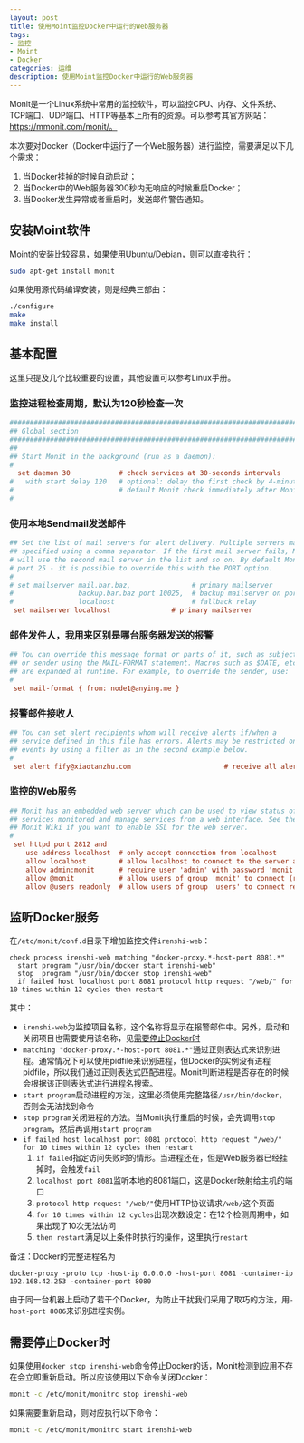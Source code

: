 ```yaml
---
layout: post
title: 使用Moint监控Docker中运行的Web服务器
tags:
- 监控
- Moint
- Docker
categories: 运维
description: 使用Moint监控Docker中运行的Web服务器
---
```

Monit是一个Linux系统中常用的监控软件，可以监控CPU、内存、文件系统、TCP端口、UDP端口、HTTP等基本上所有的资源。可以参考其官方网站：https://mmonit.com/monit/。

本次要对Docker（Docker中运行了一个Web服务器）进行监控，需要满足以下几个需求：

1. 当Docker挂掉的时候自动启动；
2. 当Docker中的Web服务器300秒内无响应的时候重启Docker；
3. 当Docker发生异常或者重启时，发送邮件警告通知。

## 安装Moint软件

Moint的安装比较容易，如果使用Ubuntu/Debian，则可以直接执行：
```bash
sudo apt-get install monit
```
如果使用源代码编译安装，则是经典三部曲：
```bash
./configure
make
make install
```

## 基本配置

这里只提及几个比较重要的设置，其他设置可以参考Linux手册。

### 监控进程检查周期，默认为120秒检查一次
```ini
###############################################################################
## Global section
###############################################################################
##
## Start Monit in the background (run as a daemon):
#
  set daemon 30            # check services at 30-seconds intervals
#   with start delay 120   # optional: delay the first check by 4-minutes (by
#                          # default Monit check immediately after Monit start)
#
```
### 使用本地Sendmail发送邮件
```ini
## Set the list of mail servers for alert delivery. Multiple servers may be 
## specified using a comma separator. If the first mail server fails, Monit 
# will use the second mail server in the list and so on. By default Monit uses 
# port 25 - it is possible to override this with the PORT option.
#
# set mailserver mail.bar.baz,               # primary mailserver
#                backup.bar.baz port 10025,  # backup mailserver on port 10025
#                localhost                   # fallback relay
 set mailserver localhost               # primary mailserver
```
### 邮件发件人，我用来区别是哪台服务器发送的报警
```ini
## You can override this message format or parts of it, such as subject
## or sender using the MAIL-FORMAT statement. Macros such as $DATE, etc.
## are expanded at runtime. For example, to override the sender, use:
#
 set mail-format { from: node1@anying.me }
```
### 报警邮件接收人
```ini
## You can set alert recipients whom will receive alerts if/when a 
## service defined in this file has errors. Alerts may be restricted on 
## events by using a filter as in the second example below. 
#
 set alert fify@xiaotanzhu.com                       # receive all alerts
```
### 监控的Web服务
```ini
## Monit has an embedded web server which can be used to view status of 
## services monitored and manage services from a web interface. See the
## Monit Wiki if you want to enable SSL for the web server. 
#
 set httpd port 2812 and
    use address localhost  # only accept connection from localhost
    allow localhost        # allow localhost to connect to the server and
    allow admin:monit      # require user 'admin' with password 'monit'
    allow @monit           # allow users of group 'monit' to connect (rw)
    allow @users readonly  # allow users of group 'users' to connect readonly
```

## 监听Docker服务

在`/etc/monit/conf.d`目录下增加监控文件`irenshi-web`：
```
check process irenshi-web matching "docker-proxy.*-host-port 8081.*"
  start program "/usr/bin/docker start irenshi-web"
  stop  program "/usr/bin/docker stop irenshi-web"
  if failed host localhost port 8081 protocol http request "/web/" for 10 times within 12 cycles then restart
```

其中：

- `irenshi-web`为监控项目名称，这个名称将显示在报警邮件中。另外，启动和关闭项目也需要使用该名称，见[需要停止Docker时](#需要停止Docker时)
- `matching "docker-proxy.*-host-port 8081.*"`通过正则表达式来识别进程。通常情况下可以使用pidfile来识别进程，但Docker的实例没有进程pidfile，所以我们通过正则表达式匹配进程。Monit判断进程是否存在的时候会根据该正则表达式进行进程名搜索。
- `start program`启动进程的方法，这里必须使用完整路径`/usr/bin/docker`，否则会无法找到命令
- `stop program`关闭进程的方法。当Monit执行重启的时候，会先调用`stop program`，然后再调用`start program`
- `if failed host localhost port 8081 protocol http request "/web/" for 10 times within 12 cycles then restart`
	1. `if failed`指定访问失败时的情形。当进程还在，但是Web服务器已经挂掉时，会触发`fail`
	2. `localhost port 8081`监听本地的8081端口，这是Docker映射给主机的端口
	3. `protocol http request "/web/"`使用HTTP协议请求`/web/`这个页面
	4. `for 10 times within 12 cycles`出现次数设定：在12个检测周期中，如果出现了10次无法访问
	5. `then restart`满足以上条件时执行的操作，这里执行`restart`

备注：Docker的完整进程名为
```
docker-proxy -proto tcp -host-ip 0.0.0.0 -host-port 8081 -container-ip 192.168.42.253 -container-port 8080
```
由于同一台机器上启动了若干个Docker，为防止干扰我们采用了取巧的方法，用`-host-port 8086`来识别进程实例。

## 需要停止Docker时

如果使用`docker stop irenshi-web`命令停止Docker的话，Monit检测到应用不存在会立即重新启动。所以应该使用以下命令关闭Docker：

```bash
monit -c /etc/monit/monitrc stop irenshi-web
```

如果需要重新启动，则对应执行以下命令：
```bash
monit -c /etc/monit/monitrc start irenshi-web
```
